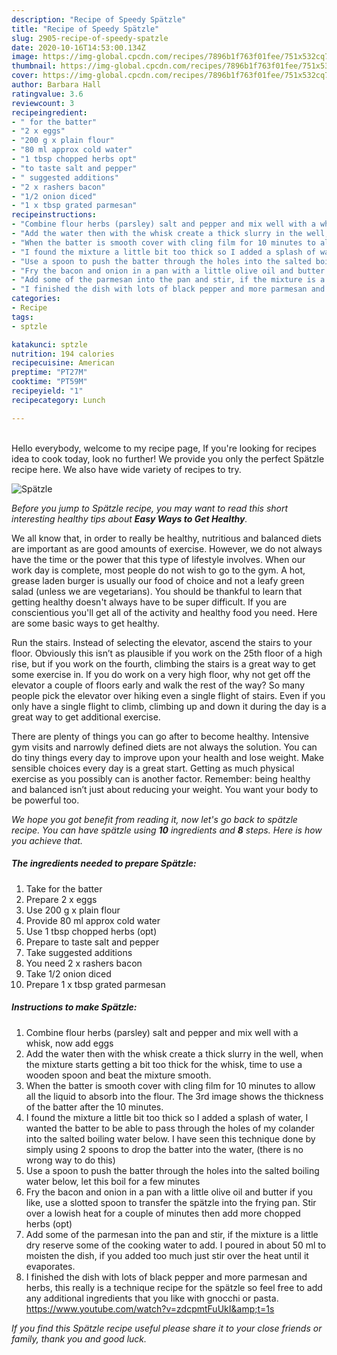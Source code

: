 ```yaml
---
description: "Recipe of Speedy Spätzle"
title: "Recipe of Speedy Spätzle"
slug: 2905-recipe-of-speedy-spatzle
date: 2020-10-16T14:53:00.134Z
image: https://img-global.cpcdn.com/recipes/7896b1f763f01fee/751x532cq70/spatzle-recipe-main-photo.jpg
thumbnail: https://img-global.cpcdn.com/recipes/7896b1f763f01fee/751x532cq70/spatzle-recipe-main-photo.jpg
cover: https://img-global.cpcdn.com/recipes/7896b1f763f01fee/751x532cq70/spatzle-recipe-main-photo.jpg
author: Barbara Hall
ratingvalue: 3.6
reviewcount: 3
recipeingredient:
- " for the batter"
- "2 x eggs"
- "200 g x plain flour"
- "80 ml approx cold water"
- "1 tbsp chopped herbs opt"
- "to taste salt and pepper"
- " suggested additions"
- "2 x rashers bacon"
- "1/2 onion diced"
- "1 x tbsp grated parmesan"
recipeinstructions:
- "Combine flour herbs (parsley) salt and pepper and mix well with a whisk, now add eggs"
- "Add the water then with the whisk create a thick slurry in the well, when the mixture starts getting a bit too thick for the whisk, time to use a wooden spoon and beat the mixture smooth."
- "When the batter is smooth cover with cling film for 10 minutes to allow all the liquid to absorb into the flour. The 3rd image shows the thickness of the batter after the 10 minutes."
- "I found the mixture a little bit too thick so I added a splash of water, I wanted the batter to be able to pass through the holes of my colander into the salted boiling water below. I have seen this technique done by simply using 2 spoons to drop the batter into the water, (there is no wrong way to do this)"
- "Use a spoon to push the batter through the holes into the salted boiling water below, let this boil for a few minutes"
- "Fry the bacon and onion in a pan with a little olive oil and butter if you like, use a slotted spoon to transfer the spätzle into the frying pan. Stir over a lowish heat for a couple of minutes then add more chopped herbs (opt)"
- "Add some of the parmesan into the pan and stir, if the mixture is a little dry reserve some of the cooking water to add. I poured in about 50 ml to moisten the dish, if you added too much just stir over the heat until it evaporates."
- "I finished the dish with lots of black pepper and more parmesan and herbs, this really is a technique recipe for the spätzle so feel free to add any additional ingredients that you like with gnocchi or pasta. https://www.youtube.com/watch?v=zdcpmtFuUkI&amp;t=1s"
categories:
- Recipe
tags:
- sptzle

katakunci: sptzle 
nutrition: 194 calories
recipecuisine: American
preptime: "PT27M"
cooktime: "PT59M"
recipeyield: "1"
recipecategory: Lunch

---
```

<br>
Hello everybody, welcome to my recipe page, If you're looking for recipes idea to cook today, look no further! We provide you only the perfect Spätzle recipe here. We also have wide variety of recipes to try.
<br>


![Spätzle](https://img-global.cpcdn.com/recipes/7896b1f763f01fee/751x532cq70/spatzle-recipe-main-photo.jpg)

<i>Before you jump to Spätzle recipe, you may want to read this short interesting healthy tips about <strong>Easy Ways to Get Healthy</strong>.</i>

We all know that, in order to really be healthy, nutritious and balanced diets are important as are good amounts of exercise. However, we do not always have the time or the power that this type of lifestyle involves. When our work day is complete, most people do not wish to go to the gym. A hot, grease laden burger is usually our food of choice and not a leafy green salad (unless we are vegetarians). You should be thankful to learn that getting healthy doesn't always have to be super difficult. If you are conscientious you'll get all of the activity and healthy food you need. Here are some basic ways to get healthy.

Run the stairs. Instead of selecting the elevator, ascend the stairs to your floor. Obviously this isn’t as plausible if you work on the 25th floor of a high rise, but if you work on the fourth, climbing the stairs is a great way to get some exercise in. If you do work on a very high floor, why not get off the elevator a couple of floors early and walk the rest of the way? So many people pick the elevator over hiking even a single flight of stairs. Even if you only have a single flight to climb, climbing up and down it during the day is a great way to get additional exercise. 

There are plenty of things you can go after to become healthy. Intensive gym visits and narrowly defined diets are not always the solution. You can do tiny things every day to improve upon your health and lose weight. Make sensible choices every day is a great start. Getting as much physical exercise as you possibly can is another factor. Remember: being healthy and balanced isn’t just about reducing your weight. You want your body to be powerful too. 


<i>We hope you got benefit from reading it, now let's go back to spätzle recipe. You can have spätzle using <strong>10</strong> ingredients and <strong>8</strong> steps. Here is how you achieve that.
</i>

##### The ingredients needed to prepare Spätzle:

1. Take  for the batter
1. Prepare 2 x eggs
1. Use 200 g x plain flour
1. Provide 80 ml approx cold water
1. Use 1 tbsp chopped herbs (opt)
1. Prepare to taste salt and pepper
1. Take  suggested additions
1. You need 2 x rashers bacon
1. Take 1/2 onion diced
1. Prepare 1 x tbsp grated parmesan


##### Instructions to make Spätzle:

1. Combine flour herbs (parsley) salt and pepper and mix well with a whisk, now add eggs
1. Add the water then with the whisk create a thick slurry in the well, when the mixture starts getting a bit too thick for the whisk, time to use a wooden spoon and beat the mixture smooth.
1. When the batter is smooth cover with cling film for 10 minutes to allow all the liquid to absorb into the flour. The 3rd image shows the thickness of the batter after the 10 minutes.
1. I found the mixture a little bit too thick so I added a splash of water, I wanted the batter to be able to pass through the holes of my colander into the salted boiling water below. I have seen this technique done by simply using 2 spoons to drop the batter into the water, (there is no wrong way to do this)
1. Use a spoon to push the batter through the holes into the salted boiling water below, let this boil for a few minutes
1. Fry the bacon and onion in a pan with a little olive oil and butter if you like, use a slotted spoon to transfer the spätzle into the frying pan. Stir over a lowish heat for a couple of minutes then add more chopped herbs (opt)
1. Add some of the parmesan into the pan and stir, if the mixture is a little dry reserve some of the cooking water to add. I poured in about 50 ml to moisten the dish, if you added too much just stir over the heat until it evaporates.
1. I finished the dish with lots of black pepper and more parmesan and herbs, this really is a technique recipe for the spätzle so feel free to add any additional ingredients that you like with gnocchi or pasta. https://www.youtube.com/watch?v=zdcpmtFuUkI&amp;t=1s


<i>If you find this Spätzle recipe useful please share it to your close friends or family, thank you and good luck.</i>

